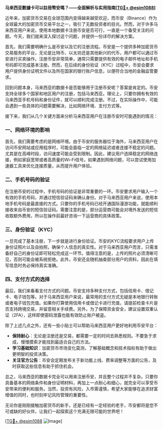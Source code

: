 **马来西亚數據卡可以註冊幣安嗎？——全面解析与实用指南[[TG💪+ @esim1088](https://t.me/s/esim1088)]**

近年来，加密货币交易在全球范围内变得越来越受欢迎，而币安（Binance）作为全球最大的加密货币交易平台之一，吸引了无数投资者的目光。然而，对于许多马来西亚用户来说，使用本地数据卡注册币安是否可行，一直是一个备受关注的问题。今天，我们就来深入探讨这个问题，并提供一份详尽的解决方案。

首先，我们需要明确什么是币安以及它的注册流程。币安是一个提供多种加密货币交易服务的平台，无论是比特币、以太坊还是其他新兴的代币，用户都可以通过币安进行买卖操作。注册币安非常简单，通常只需要提供有效的电子邮件地址和手机号码即可完成基本注册。然而，在后续的身份验证（KYC）过程中，币安会要求用户提供身份证明文件以及所在国家的银行账户信息，以便符合当地的金融监管要求。

回到问题本身，马来西亚的数据卡是否能够用于注册币安呢？答案是肯定的。币安支持全球多个国家和地区用户的注册，包括马来西亚。理论上，只要你拥有有效的马来西亚手机号码和身份证件，就可以顺利完成注册。不过，在实际操作中，可能会遇到一些具体的问题需要解决，比如网络环境、支付方式等。

接下来，我们从几个关键方面来分析马来西亚用户在注册币安时可能遇到的情况：

### 一、网络环境的影响

首先，我们需要考虑的是网络环境。由于币安的服务器位于海外，马来西亚用户在访问币安网站或应用程序时，可能会面临一定的网络延迟或者连接不稳定的问题。尤其是在高峰时段，访问速度可能会受到限制。因此，建议用户选择稳定的网络连接，例如家庭宽带或者高质量的Wi-Fi信号。如果遇到网络问题，可以尝试使用加速器工具来优化连接质量，从而提升用户体验。

### 二、手机号码的验证

在注册币安的过程中，手机号码的验证是非常重要的一环。币安要求用户输入一个有效的手机号码，并通过短信验证码来确认身份。对于马来西亚用户来说，使用本地手机号码是最直接的方式。只要你的手机号码已经开通国际漫游功能，就能顺利接收来自币安的短信验证码。需要注意的是，部分运营商可能会对境外发送的短信收取额外费用，所以在操作前最好咨询一下运营商的具体政策。

### 三、身份验证（KYC）

一旦完成了基本注册，下一步就是进行身份验证。币安的KYC流程要求用户上传身份证照片以及自拍照，确保个人信息的真实性。对于马来西亚用户而言，只需准备好自己的身份证即可轻松完成这一环节。值得注意的是，上传的照片必须清晰可见，否则可能会被系统拒绝。此外，币安还会随机抽查部分用户的资料，因此在填写信息时务必保持真实准确。

### 四、支付方式的选择

最后，我们来看看支付方式的问题。币安支持多种支付方式，包括信用卡、借记卡、电子钱包等。对于马来西亚用户来说，最常用的支付方式无疑是本地银行转账或者电子钱包充值。如果你打算使用信用卡或借记卡进行充值，请提前检查卡片是否支持跨境交易，并留意相关手续费。另外，为了保障资金安全，建议设置双重认证（2FA），这样即使密码泄露也能有效防止账户被盗。

除了上述几点之外，还有一些小贴士可以帮助马来西亚用户更好地利用币安平台：

- **保持耐心**：无论是注册还是交易，都需要一定的时间去熟悉规则。不要急于求成，慢慢摸索才能找到最适合自己的方法。
- **学习基础知识**：加密货币市场变化莫测，了解基础概念和技术指标有助于做出更明智的投资决策。
- **关注官方公告**：币安会定期发布关于新功能上线、费率调整等方面的公告，及时获取这些信息有助于抓住机会。

总之，马来西亚的数据卡完全可以用来注册币安，并且整个过程并不复杂。只要你具备基本的网络条件和身份证明材料，再加上一点耐心和细心，就完全可以享受币安带来的便利和服务。当然，投资有风险，入市需谨慎，希望大家能够在追求财富增值的同时，也时刻牢记风险管理的重要性。

无论你是刚刚接触加密货币的新手，还是已经有一定经验的老手，币安都将是您不可或缺的好伙伴。让我们一起探索这个充满无限可能的世界吧！

[[TG💪+ @esim1088](https://t.me/s/esim1088) ![Image](https://i.postimg.cc/4NQfJmqS/Snipaste-2025-05-13-00-14-12.png)]